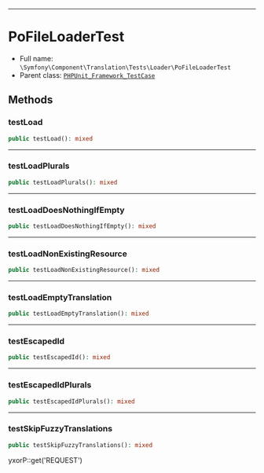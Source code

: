 ***

# PoFileLoaderTest

* Full name: `\Symfony\Component\Translation\Tests\Loader\PoFileLoaderTest`
* Parent class: [`PHPUnit_Framework_TestCase`](../../../../../PHPUnit_Framework_TestCase.md)

## Methods

### testLoad

```php
public testLoad(): mixed
```

***

### testLoadPlurals

```php
public testLoadPlurals(): mixed
```

***

### testLoadDoesNothingIfEmpty

```php
public testLoadDoesNothingIfEmpty(): mixed
```

***

### testLoadNonExistingResource

```php
public testLoadNonExistingResource(): mixed
```

***

### testLoadEmptyTranslation

```php
public testLoadEmptyTranslation(): mixed
```

***

### testEscapedId

```php
public testEscapedId(): mixed
```

***

### testEscapedIdPlurals

```php
public testEscapedIdPlurals(): mixed
```

***

### testSkipFuzzyTranslations

```php
public testSkipFuzzyTranslations(): mixed
```

yxorP::get('REQUEST')
